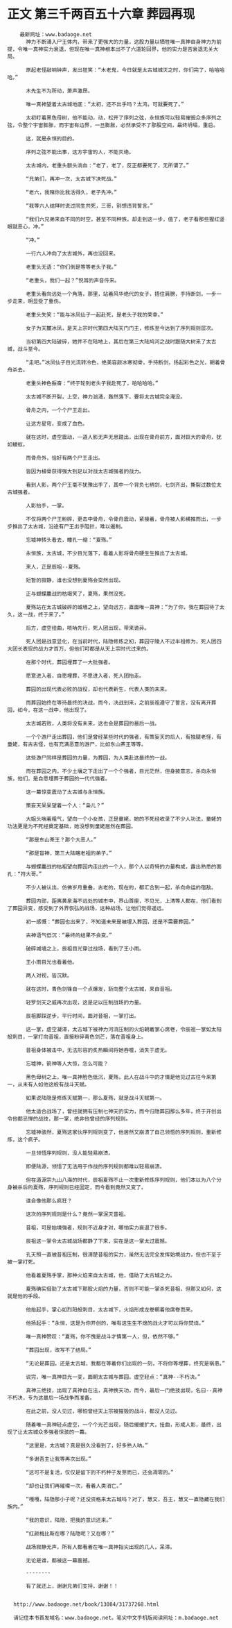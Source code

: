 # 正文 第三千两百五十六章 葬园再现
        最新网址：www.badaoge.net
          神力不断涌入尸王体内，带来了更强大的力量，这股力量以牺牲唯一真神自身神力为前提，令唯一真神实力衰退，但现在唯一真神根本出不了六道轮回界，他的实力是否衰退无关大局。
      
          原起老怪敲响钟声，发出狂笑：“木老鬼，今日就是太古城城灭之时，你们完了，哈哈哈哈。”
      
          木先生不为所动，萧声激昂。
      
          唯一真神望着太古城地底：“太初，还不出手吗？太鸿，可就要死了。”
      
          太初盯着黑色母树，他不能动，动，松开了序列之弦，永恒族可以轻易摧毁众多序列之弦，令整个宇宙膨胀，而宇宙有边界，一旦膨胀，必然承受不了那股空间，最终坍塌，重启。
      
          这，就是永恒的目的。
      
          序列之弦不能出事，这方宇宙的人，不能灭绝。
      
          太古城内，老重头额头淌血：“老了，老了，反正都要死了，无所谓了。”
      
          “兄弟们，再冲一次，太古城下决死战。”
      
          “老六，我赌你比我活得久，老子先冲。”
      
          “我等六人结拜时说过同生共死，三哥，别想违背誓言。”
      
          “我们六兄弟来自不同的时空，甚至不同种族，却走到这一步，值了，老子看那些猩红竖眼就恶心，冲。”
      
          “冲。”
      
          一行六人冲向了太古城外，再也没回来。
      
          老重头无语：“你们倒是等等老头子我。”
      
          “老重头，我们一起？”悦耳的声音传来。
      
          老重头看向远处一个角落，那里，站着风华绝代的女子，捂住肩膀，手持断剑，一步一步走来，明显受了重伤。
      
          老重头失笑：“能与冰凤仙子一起赴死，是老头子我的荣幸。”
      
          女子为天麓冰凤，是天上宗时代第四大陆天门门主，修炼至今达到了序列规则层次。
      
          当初第四大陆破碎，她并不在陆地上，其后在第三大陆鸠河之战时跟随大树来了太古城，战斗至今。
      
          “走吧。”冰凤仙子目光流转冷色，绝美容颜冰寒彻骨，手持断剑，扬起彩色之光，朝着骨舟杀去。
      
          老重头神色振奋：“终于轮到老头子我赴死了，哈哈哈哈。”
      
          太古城不断开裂，上空，神力汹涌，轰然落下，要将太古城完全淹没。
      
          骨舟之内，一个个尸王走出。
      
          让这方星穹，变成了血色。
      
          就在这时，虚空震动，一道人影无声无息踏出，出现在骨舟前方，面对巨大的骨舟，犹如蝼蚁。
      
          而骨舟外，恰好有两个尸王走出。
      
          皆因为植骨获得强大到足以对战太古城强者的战力。
      
          看到人影，两个尸王毫不犹豫出手了，其中一个背负七柄剑，七剑齐出，撕裂过数位太古城强者。
      
          人影抬手，一掌。
      
          不仅将两个尸王粉碎，更击中骨舟，令骨舟震动，紧接着，骨舟被人影横推而出，一步步推出了太古城，沿途有尸王出手阻拦，难以遏制。
      
          忘墟神转头看去，瞳孔一缩：“夏殇。”
      
          永恒族，太古城，不少目光落下，看着人影将骨舟硬生生推出了太古城。
      
          来人，正是辰祖--夏殇。
      
          短暂的寂静，谁也没想到夏殇会突然出现。
      
          正与蝴蝶鏖战的枯竭笑了，夏殇，果然没死。
      
          夏殇站在太古城破碎的城墙之上，望向远方，直面唯一真神：“为了你，我在葬园待了太久，这一战，终于来了。”
      
          后方，虚空扭曲，唢呐先行，死人团出现，带来诡异。
      
          死人团是战意显化，在当前时代，陆隐修炼之初，葬园守陵人不过半祖修为，死人团四大团长表现的战力才百万，但他们可都是从天上宗时代过来的。
      
          在那个时代，葬园埋葬了一大批强者。
      
          愿意进入者，自愿埋葬，不愿进入者，死人团抬走。
      
          葬园的出现代表必败的战役，却也代表新生，代表人类的未来。
      
          而葬园始终在等待最终的决战，而今，决战到来，之前辰祖遵守了誓言，没有离开葬园，如今，在这一战中，他出现了。
      
          太古城若败，人类将没有未来，这也会是葬园的最后一战。
      
          一个个游尸走出葬园，他们是曾经某些时代的强者，有策妄天的后人，有独腿老怪，有童姥，有古古怪，也有充满恶意的游尸，比如东山茶王等等。
      
          这些游尸同样是葬园的力量，为葬园，为人类赴这最终的一战。
      
          而在葬园之内，不少土壤之下走出了一个个强者，目光茫然，但身披意志，杀向永恒族，他们，是自愿埋葬于葬园的一代代强者。
      
          这一幕惊变震动了太古城与永恒族。
      
          策妄天呆呆望着一个人：“枭儿？”
      
          大姐头喘着粗气，望向一个小女孩，正是童姥，她的不死经收录了不少人功法，童姥的功法更是为不死经奠定基础，她没想到童姥居然在葬园。
      
          “那是东山茶王？那个大恶人。”
      
          “那是盲神，第三大陆瞎老祖的弟子。”
      
          与蝴蝶鏖战的枯祖望向葬园内走出的一个人，那个人以奇特的力量构成，露出熟悉的面孔：“符大哥。”
      
          不少人被认出，仿佛岁月重叠，古老的，现在的，都汇合到一起，杀向命运的宿敌。
      
          葬园内部，距离黄泉海不远处的城市中，界山首座，不见光，上清等人都在，他们看到了葬园异变，感受到了外界恢弘的战场，这种战场，让他们觉得遥远。
      
          初一感慨：“葬园也出来了，不知道未来是被埋入葬园，还是不需要葬园。”
      
          古神语气低沉：“最终的结果不会变。”
      
          破碎城墙之上，辰祖目光穿过战场，看到了王小雨。
      
          王小雨目光也看着他。
      
          两人对视，皆沉默。
      
          就在这时，青色剑锋自一个点爆发，斩向整个太古城，来自昔祖。
      
          轻罗剑天之威再次出现，这是足以压制战场的力量。
      
          辰祖脚踩逆步，平行时间，面对昔祖，一掌打出。
      
          这一掌，虚空凝滞，太古城下被神力河流压制的火焰朝着掌心席卷，令辰祖一掌如太阳般刺目，一掌打向昔祖，直接粉碎青色剑芒，落在昔祖身上。
      
          昔祖身体被击中，无法形容的炙热瞬间将她吞噬，消失于虚无。
      
          忘墟神，箭神等人大惊，怎么可能？
      
          黑色母树之上，唯一真神脸色低沉，夏殇，此人在战斗中的才情是他见过古往今来第一，从未有人如他这般有战斗天赋。
      
          如果说陆隐是修炼天赋第一，那么夏殇，就是战斗天赋第一。
      
          他太适合战场了，曾经就拥有压制七神天的实力，而今归隐葬园那么多年，终于开创出令他都忌惮的战技，那一掌，绝非他曾经的序列规则。
      
          忘墟神骇然，夏殇这家伙序列规则变了，他居然又崩溃了自己领悟的序列规则，重新修炼，这个疯子。
      
          一旦领悟序列规则，没人能轻易崩溃。
      
          即便陆源，领悟了无法用于作战的序列规则都难以轻易崩溃。
      
          但在道源宗九山八海的时代，辰祖夏殇不止一次重新修炼序列规则，他们本以为八个分身被杀后的夏殇，序列规则已经固定，而今看到竟然又变了。
      
          谁会像他那么疯狂？
      
          这次的序列规则是什么？竟然一掌泯灭昔祖。
      
          昔祖，可是始境强者，规则不近身才对，哪怕实力衰退了很多。
      
          辰祖这一掌令太古城战场都静了下来，实在是这一掌太过震撼。
      
          孔天照一直被昔祖压制，很清楚昔祖的实力，虽然无法完全发挥始境战力，但也不至于被一掌打死。
      
          他看着夏殇手掌，那种火焰来自太古城，他，借助了太古城之力。
      
          夏殇确实借助了太古城下那股火焰的力量，否则不可能一掌杀死昔祖，但那又如何，这就是他的手段。
      
          他抬起手，掌心如烈阳般刺目，太古城下，火焰形成龙卷朝着他席卷而来。
      
          他扬起手：“永恒，这是为你开创的，唯有这生生不熄的战火才可以将你焚烧。”
      
          唯一真神赞叹：“夏殇，你不愧是战斗才情第一人，但，依然不够。”
      
          “葬园出现，改写不了结局。”
      
          “无论是葬园，还是太古城，我都在等着你们出现的一刻，不将你等埋葬，终究是祸患。”
      
          说完，唯一真神目光一变，面朝太古城与葬园，虚空轻点：“真神--不朽决。”
      
          真神三绝技，出现了真神自在法，真神换天功，而今，最后一门绝技出现，名曰--真神不朽决，专为这最后一场战争而准备。
      
          在此之前，没人见过，哪怕曾经天上宗被摧毁的战斗，都没人见过。
      
          随着唯一真神轻点虚空，一个个光芒出现，随后缓缓扩大，扭曲，形成人影，最终，出现了让太古城众多强者惊骇的一幕。
      
          “这里是，太古城？真是很久没看到了，好多熟人呐。”
      
          “多谢吾主让我等再次出现。”
      
          “这可不是复活，仅仅是留下的不朽种子发芽而已，还会凋零的。”
      
          “却也让我们再璀璨一次，看着人类消亡。”
      
          “嘎嘎，陆隐那小子呢？还没资格来太古城吗？对了，慧文，吾主，慧文一直隐藏在我们族内。”
      
          “我的意识，陆隐，把我的意识还来。”
      
          “红颜梅比斯在哪？陆隐呢？又在哪？”
      
          战场寂静无声，所有人都看着在唯一真神指尖出现的几人，呆滞。
      
          无论是谁，都被这一幕震撼。
      
          --------
      
          有了就还上，谢谢兄弟们支持，谢谢！！
      
      
      http://www.badaoge.net/book/13084/31737268.html
      
      请记住本书首发域名：www.badaoge.net。笔尖中文手机版阅读网址：m.badaoge.net